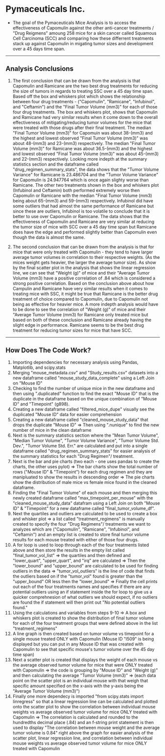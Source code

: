 # Pymaceuticals Inc. #
- The goal of the Pymaceuticals Mice Analysis is to access the effectiveness of Capomulin against the other anti-cancer treatments / "Drug Reigmens" amoung 258 mice for a skin cancer called Squamous Cell Carcinoma (SCC) and comparing how these differrent treatments stack up against Capomulin in migating tumor sizes and development over a 45 days time span.
---

## Analysis Conclusions
1) The first conclusion that can be drawn from the analysis is that Capomulin and Ramicane are the two best drug treatments for reducing the size of tumors in regards to treating SSC over a 45 day time span. Based off the box and whiskers plot which shows the relationship between four drug treatments - ("Capomulin", "Ramicane", "Infubinol", and "Ceftamin") and the "Final Tumor Volume (mm3)" for each of those four drug treatments. The box and whiskers plot, shows that Capomulin and Ramicane had very similar results when it come down to the overall effectiveness of mitigating/reducing tumor volumes for the mice that were treated with those drugs after their final treatment. The median "Final Tumor Volume (mm3)" for Capomuin was about 38-(mm3) and the highest and lowest observed "Final Tumor Volume (mm3)" was about 48-(mm3) and 23-(mm3) respectively. The median "Final Tumor Volume (mm3)" for Ramicane was about 36.5-(mm3) and the highest and lowest observed "Final Tumor Volume (mm3)" was about 45-(mm3) and 22-(mm3) respectively. Looking more indepth at the summary statistics section and the dataframe called "drug_regimen_summary_stats", the data shows that the "Tumor Volume Variance" for Ramicane is 23.486704 and the "Tumor Volume Variance" for Capomulin is 24.947764 which is once again slighty worse than Ramicane. The other two treatments shown in the box and whiskers plot (Infubinol and Ceftamin) both performed extremely worse then Capomulin or Ramicane with the median "Final Tumor Volume (mm3) being about 65-(mm3) and 59-(mm3) respectively. Infubinol did have some outliers that had almost the same performance of Ramicane but since these are outliers, Infubinol is too volatile to conclude that it is better to use over Capomulin or Ramicane. The data shows that the effectiveness of Capomulin and Ramicane are very similar at reducing the tumor size of mice with SCC over a 45 day time span but Ramicane does have the edge and performed slightly better than Capomulin even though the data is almost the same.

2) The second conclusion that can be drawn from the analysis is that for mice that were only treated with Capomulin - they tend to have larger average tumor volumes in correlation to their respective weights. (As the mices weight gets heavier, the larger the average tumor size). As show by the final scatter plot in the analysis that shows the linear regression line, we can see that "Weight (g)" of mice and their "Average Tumor Volume (mm3) have a positive correlation of .84 which is considered a strong positive correlation. Based on the conclusion above about how Campulin and Ramicane have very similar results when it comes to treating mice with SSC, it might be true that Ramicane is the better drug treatment of choice compared to Capomulin, due to Capomulin not being as effective for heavier mice. A more indepth analysis would have to be done to see the correlation of "Weight (g)" of mice and their "Average Tumor Volume (mm3) for Ramicane only treated mice but based on both of these conclusion and Ramicane already having the slight edge in performance. Ramicane seems to be the best drug treatment for reducing tumor sizes for mice that have SCC. 
---

## How Does The Code Work?
1) Importing dependencies for necessary analysis using Pandas, Matplotlib, and scipy.stats
2) Merging "mouse_metadata.csv" and "Study_results.csv" datasets into a new dataframe called "mouse_study_data_complete" using a Left Join on "Mouse ID"
3) Checking to find the number of unique mice in the new dataframe and then using ".duplicated" function to find the exact "Mouse ID" that is the duplicate in the dataframe based on the unique combination of "Mouse ID" and "Timepoint" (g898).
4) Creating a new dataframe called "filtered_mice_dupe" visually see the duplicated "Mouse ID" data for easier comprehension
5) Creating a new dataframe called "cleaned_mouse_study_data" that drops the duplicate "Mouse ID" => Then using ".nunique" to find the new number of mice in the clean dataframe
6) Next is the summary statistics section where the "Mean Tumor Volume", "Median Tumor Volume", "Tumor Volume Variance", "Tumor Volume Std. Dev.", "Tumor Volume Std. Err." are calculated and put into a single dataframe called "drug_regimen_summary_stats" for easier analysis of the summary statistics for each "Drug Regimen"/ treatment.
7) Next is the bar and pie charts (two each - one uses pandas to create the charts, the other uses pylot) => The bar charts show the total number of rows ("Mouse ID" & "Timepoint") for each drug regimen and they are manipluated to show the results in descending order => The pie charts show the distribution of male mice vs female mice found in the cleaned dataframe.
8) Finding the "Final Tumor Volume" of each mouse and then merging this newly created dataframe called "max_timepoint_per_mouse" with the "cleaned_mouse_study_data" datafram using a Left Join on both "Mouse ID" & "Timepoint" for a new dataframe called "final_tumor_volume_df".
9) Next the quartiles and outliers are calculated to be used to create a box and whisker plot => a list called "treatment_regimens" is manually created to specify the four "Drug Regimens"/ treatments we want to analyzes which are ("Capomulin", "Ramicane", "Infubinol", and "Ceftamin") and an empty list is created to store final tumor volume results for each mouse treated with either of those four drugs.
10) A for loop is used to loop through each of the four treatments listed above and then store the results in the empty list called "final_tumor_vol_list" => the quartiles and then defined and "lower_quart", "upper_quart", and "irq" are calculated => Then the "lower_bound" and "upper_bound" are calculated to be used for finding outliers in the data => "tumor_vol_outliers" is the line of code that finds the outliers based on if the "tumor_vol" found is greater than the "upper_bound" OR less then the "lower_bound" => Finally the cell prints out each of the four treatments names and specifies if there are any potential outliers using an if statement inside the for loop to give us a quicker comprehnesion of what outliers we should expect, if no outliers are found the if statement will then print out "No potential outliers found."
11) Using the calculations and variables from steps 9-10 => A box and whiskers plot is created to show the distribution of final tumor volume for each of the four treatment groups that were defined above in the list "treatment_regimens"
12) A line graph is then created based on tumor volume vs timepoint for a single mouse treated ONLY with Capomulin (Mouse ID "l509" is being displayed but you can put in any Mouse ID that was created with Capomulin to see that specific mouse's tumor volume over the 45 day time span)
13) Next a scatter plot is created that displays the weight of each mouse vs the average observed tumor volume for mice that were ONLY treated with Capomulin => the code is grouping by "Mouse ID" and "Weight (g)" and then calculating the average "Tumor Volume (mm3)" => (each data point on the scatter plot is an individual mouse with that weigh that specific amount specified on the x-axis with the y-axis being the "Average Tumor Volume (mm3)")
14) Finally one more dependecy is imported "from scipy.stats import linregress" so that a linear regression line can be calculated and plotted onto the scatter plot to show the correlation between individual mouse weights vs average observed tumor volume for mice ONLY treated with Capomulin => The correlation is calculated and rounded to the hundredths decimal place (.84) and an f-string print statement is then used to display "The correlation between mouse weight and the average tumor volume is 0.84" right above the graph for easier analysis of the scatter plot, linear regression line, and correlation between individual mouse weights vs average observed tumor volume for mice ONLY treated with Capomulin

